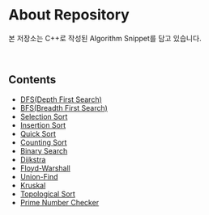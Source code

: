 # About Repository

본 저장소는 C++로 작성된 Algorithm Snippet를 담고 있습니다.

<br/>

## Contents

- [DFS(Depth First Search)](dfs.cpp)
- [BFS(Breadth First Search)](bfs.cpp)
- [Selection Sort](selection_sort.cpp)
- [Insertion Sort](insertion_sort.cpp)
- [Quick Sort](quick_sort.cpp)
- [Counting Sort](counting_sort.cpp)
- [Binary Search](binary_search.cpp)
- [Dijkstra](dijkstra.cpp)
- [Floyd-Warshall](floyd-warshall.cpp)
- [Union-Find](union_find.cpp)
- [Kruskal](kruskal.cpp)
- [Topological Sort](topological_sort.cpp)
- [Prime Number Checker](prime_number.cpp)